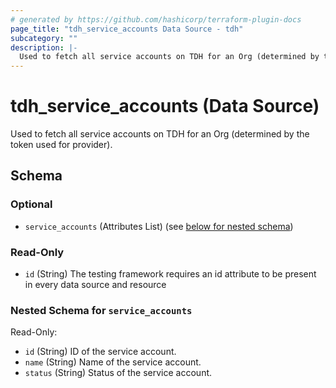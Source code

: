 ```yaml
---
# generated by https://github.com/hashicorp/terraform-plugin-docs
page_title: "tdh_service_accounts Data Source - tdh"
subcategory: ""
description: |-
  Used to fetch all service accounts on TDH for an Org (determined by the token used for provider).
---
```


# tdh_service_accounts (Data Source)

Used to fetch all service accounts on TDH for an Org (determined by the token used for provider).



<!-- schema generated by tfplugindocs -->
## Schema

### Optional

- `service_accounts` (Attributes List) (see [below for nested schema](#nestedatt--service_accounts))

### Read-Only

- `id` (String) The testing framework requires an id attribute to be present in every data source and resource

<a id="nestedatt--service_accounts"></a>
### Nested Schema for `service_accounts`

Read-Only:

- `id` (String) ID of the service account.
- `name` (String) Name of the service account.
- `status` (String) Status of the service account.



